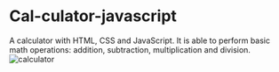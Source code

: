 # Cal-culator-javascript
A calculator with HTML, CSS and JavaScript. It is able to perform basic math operations: addition, subtraction, multiplication and division.
![calculator](https://user-images.githubusercontent.com/43692418/83961366-32fff100-a847-11ea-9ba0-4295f24d82b7.PNG)

